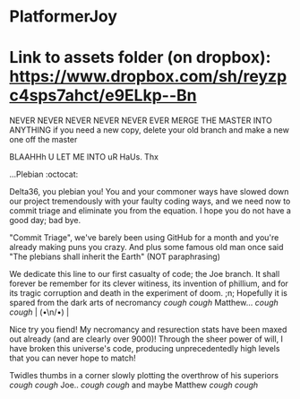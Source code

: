 PlatformerJoy
=============
Link to assets folder (on dropbox): https://www.dropbox.com/sh/reyzpc4sps7ahct/e9ELkp--Bn
=============
NEVER NEVER NEVER NEVER NEVER EVER MERGE THE MASTER INTO ANYTHING
if you need a new copy, delete your old branch and make a new one off the master 

BLAAHHh U LET ME INTO uR HaUs.  Thx

...Plebian :octocat: 

Delta36, you plebian you! You and your commoner ways have slowed down our project tremendously with your faulty coding ways, and we need now to commit triage and eliminate you from the equation. I hope you do not have a good day; bad bye.

"Commit Triage", we've barely been using GitHub for a month and you're already making puns you crazy.  And plus some famous old man once said "The plebians shall inherit the Earth" (NOT paraphrasing)

We dedicate this line to our first casualty of code; the Joe branch.  It shall forever be remember for its clever witiness, its invention of phillium, and for its tragic corruption and death in the experiment of doom. ;n;  Hopefully it is spared from the dark arts of necromancy *cough* *cough* Matthew... *cough* *cough* | (•\n/•) |

Nice try you fiend! My necromancy and resurection stats have been maxed out already (and are clearly over 9000)!  Through the sheer power of will, I have broken this universe's code, producing unprecedentedly high levels that you can never hope to match!

Twidles thumbs in a corner slowly plotting the overthrow of his superiors *cough* *cough* Joe.. *cough* *cough* 
      and maybe Matthew *cough* *cough*
